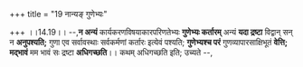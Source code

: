 +++
title = "19 नान्यङ् गुणेभ्यः"

+++
।।14.19।। --,**न अन्यं** कार्यकरणविषयाकारपरिणतेभ्यः **गुणेभ्यः
कर्तारम्** अन्यं **यदा द्रष्टा** विद्वान् सन् न **अनुपश्यति;** गुणा एव
सर्वावस्थाः सर्वकर्मणां कर्तारः इत्येवं पश्यति; **गुणेभ्यश्च परं**
गुणव्यापारसाक्षिभूतं **वेत्ति; मद्भावं** मम भावं सः द्रष्टा
**अधिगच्छति**।। कथम् अधिगच्छति इति; उच्यते --,

